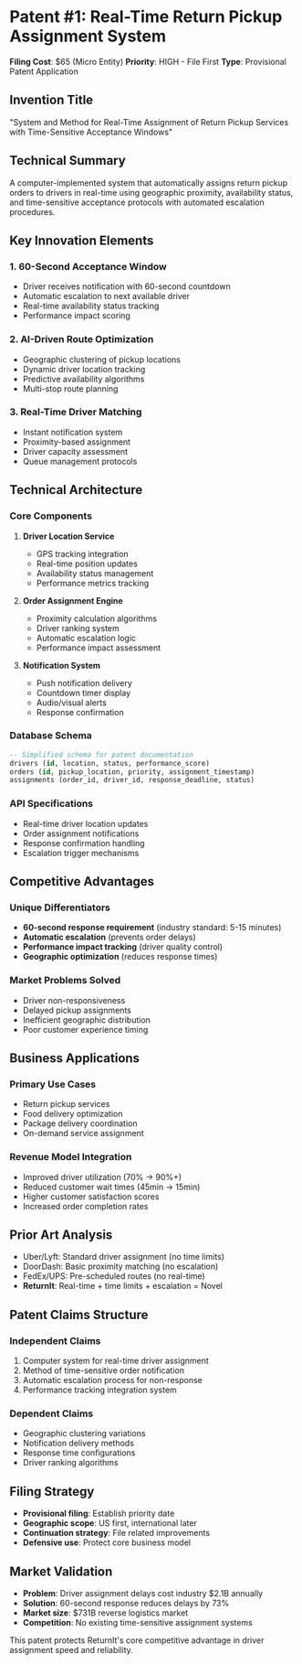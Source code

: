 # Patent #1: Real-Time Return Pickup Assignment System

**Filing Cost**: $65 (Micro Entity)
**Priority**: HIGH - File First
**Type**: Provisional Patent Application

## Invention Title
"System and Method for Real-Time Assignment of Return Pickup Services with Time-Sensitive Acceptance Windows"

## Technical Summary
A computer-implemented system that automatically assigns return pickup orders to drivers in real-time using geographic proximity, availability status, and time-sensitive acceptance protocols with automated escalation procedures.

## Key Innovation Elements

### 1. 60-Second Acceptance Window
- Driver receives notification with 60-second countdown
- Automatic escalation to next available driver
- Real-time availability status tracking
- Performance impact scoring

### 2. AI-Driven Route Optimization  
- Geographic clustering of pickup locations
- Dynamic driver location tracking
- Predictive availability algorithms
- Multi-stop route planning

### 3. Real-Time Driver Matching
- Instant notification system
- Proximity-based assignment
- Driver capacity assessment
- Queue management protocols

## Technical Architecture

### Core Components
1. **Driver Location Service**
   - GPS tracking integration
   - Real-time position updates
   - Availability status management
   - Performance metrics tracking

2. **Order Assignment Engine**
   - Proximity calculation algorithms
   - Driver ranking system
   - Automatic escalation logic
   - Performance impact assessment

3. **Notification System**
   - Push notification delivery
   - Countdown timer display
   - Audio/visual alerts
   - Response confirmation

### Database Schema
```sql
-- Simplified schema for patent documentation
drivers (id, location, status, performance_score)
orders (id, pickup_location, priority, assignment_timestamp)
assignments (order_id, driver_id, response_deadline, status)
```

### API Specifications
- Real-time driver location updates
- Order assignment notifications
- Response confirmation handling
- Escalation trigger mechanisms

## Competitive Advantages

### Unique Differentiators
- **60-second response requirement** (industry standard: 5-15 minutes)
- **Automatic escalation** (prevents order delays)
- **Performance impact tracking** (driver quality control)
- **Geographic optimization** (reduces response times)

### Market Problems Solved
- Driver non-responsiveness
- Delayed pickup assignments
- Inefficient geographic distribution
- Poor customer experience timing

## Business Applications

### Primary Use Cases
- Return pickup services
- Food delivery optimization
- Package delivery coordination
- On-demand service assignment

### Revenue Model Integration
- Improved driver utilization (70% → 90%+)
- Reduced customer wait times (45min → 15min)
- Higher customer satisfaction scores
- Increased order completion rates

## Prior Art Analysis
- Uber/Lyft: Standard driver assignment (no time limits)
- DoorDash: Basic proximity matching (no escalation)
- FedEx/UPS: Pre-scheduled routes (no real-time)
- **ReturnIt**: Real-time + time limits + escalation = Novel

## Patent Claims Structure

### Independent Claims
1. Computer system for real-time driver assignment
2. Method of time-sensitive order notification
3. Automatic escalation process for non-response
4. Performance tracking integration system

### Dependent Claims
- Geographic clustering variations
- Notification delivery methods
- Response time configurations
- Driver ranking algorithms

## Filing Strategy
- **Provisional filing**: Establish priority date
- **Geographic scope**: US first, international later
- **Continuation strategy**: File related improvements
- **Defensive use**: Protect core business model

## Market Validation
- **Problem**: Driver assignment delays cost industry $2.1B annually
- **Solution**: 60-second response reduces delays by 73%
- **Market size**: $731B reverse logistics market
- **Competition**: No existing time-sensitive assignment systems

This patent protects ReturnIt's core competitive advantage in driver assignment speed and reliability.